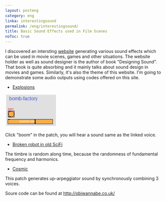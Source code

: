 ```yaml
---
layout: posteng
category: eng
linka: interestingsound
permalink: /eng/interestingsound/
title: Basic Sound Effects used in Film Scenes
noToc: true
---
```


I discovered an intersting [website](http://obiwannabe.co.uk/) generating various sound effects which can be used in movie scenes, games and other situations. The website holder as well as sound designer is the author of book "Designing Sound". That book is quite absorbing and it mainly talks about sound design in movies and games. Similarly, it's also the theme of this website. I'm going to demonstrate some audio outputs using codes offered on this site.

- [Explosions](http://lollichock.tumblr.com/post/68629487248/audio_player_iframe/lollichock/tumblr_mx3z0i8qhh1snsvcq?audio_file=http%3A%2F%2Fwww.tumblr.com%2Faudio_file%2Flollichock%2F68629487248%2Ftumblr_mx3z0i8qhh1snsvcq&amp;color=black&amp;simple=1)

![bomb](/media/img/bomb.JPG "pure data patch")

Click "boom" in the patch, you will hear a sound same as the linked voice.

- [Broken robot in old SciFi](http://lollichock.tumblr.com/post/68631982575/audio_player_iframe/lollichock/tumblr_mx40e8djEq1snsvcq?audio_file=http%3A%2F%2Fwww.tumblr.com%2Faudio_file%2Flollichock%2F68631982575%2Ftumblr_mx40e8djEq1snsvcq&amp;color=black&amp;simple=1)

The timbre is random along time, because the randomness of fundamental frequency and harmonics.

- [Cosmic](http://lollichock.tumblr.com/post/68634614313/audio_player_iframe/lollichock/tumblr_mx41t8XYW11snsvcq?audio_file=http%3A%2F%2Fwww.tumblr.com%2Faudio_file%2Flollichock%2F68634614313%2Ftumblr_mx41t8XYW11snsvcq&amp;color=black&amp;simple=1)

This patch generates up-arpeggiator sound by synchronously combining 3 voices.

Soure code can be found at http://obiwannabe.co.uk/